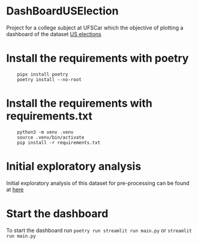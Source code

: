 # DashBoardUSElection
Project for a college subject at UFSCar which the objective of plotting a dashboard of the dataset [US elections](https://www.kaggle.com/datasets/essarabi/ultimate-us-election-dataset/discussion?sort=undefined)


# Install the requirements with poetry

```
    pipx install poetry
    poetry install --no-root
```


# Install the requirements with requirements.txt

```
    python3 -m venv .venv
    source .venv/bin/activate
    pip install -r requirements.txt
```

# Initial exploratory analysis

Initial exploratory analysis of this dataset for pre-processing can be found at [here](https://colab.research.google.com/drive/1t3aXp8CIESJKGAIBAsCVxGcHz1Xco0jI?usp=sharing)

# Start the dashboard

To start the dashboard run ``` poetry run streamlit run main.py ``` or ```streamlit run main.py```
